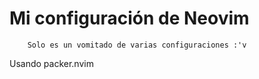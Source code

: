 # Mi configuración de Neovim

        Solo es un vomitado de varias configuraciones :'v

Usando packer.nvim


 
